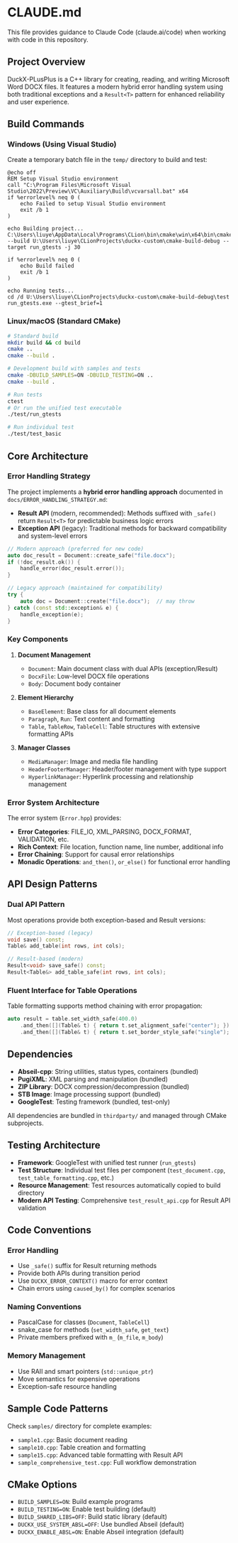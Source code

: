 # CLAUDE.md

This file provides guidance to Claude Code (claude.ai/code) when working with code in this repository.

## Project Overview

DuckX-PLusPlus is a C++ library for creating, reading, and writing Microsoft Word DOCX files. It features a modern hybrid error handling system using both traditional exceptions and a `Result<T>` pattern for enhanced reliability and user experience.

## Build Commands

### Windows (Using Visual Studio)

Create a temporary batch file in the `temp/` directory to build and test:

```batch
@echo off
REM Setup Visual Studio environment
call "C:\Program Files\Microsoft Visual Studio\2022\Preview\VC\Auxiliary\Build\vcvarsall.bat" x64
if %errorlevel% neq 0 (
    echo Failed to setup Visual Studio environment
    exit /b 1
)

echo Building project...
C:\Users\liuye\AppData\Local\Programs\CLion\bin\cmake\win\x64\bin\cmake.exe --build U:\Users\liuye\CLionProjects\duckx-custom\cmake-build-debug --target run_gtests -j 30

if %errorlevel% neq 0 (
    echo Build failed
    exit /b 1
)

echo Running tests...
cd /d U:\Users\liuye\CLionProjects\duckx-custom\cmake-build-debug\test
run_gtests.exe --gtest_brief=1
```

### Linux/macOS (Standard CMake)

```bash
# Standard build
mkdir build && cd build
cmake ..
cmake --build .

# Development build with samples and tests
cmake -DBUILD_SAMPLES=ON -DBUILD_TESTING=ON ..
cmake --build .

# Run tests
ctest
# Or run the unified test executable
./test/run_gtests

# Run individual test
./test/test_basic
```

## Core Architecture

### Error Handling Strategy
The project implements a **hybrid error handling approach** documented in `docs/ERROR_HANDLING_STRATEGY.md`:

- **Result<T> API** (modern, recommended): Methods suffixed with `_safe()` return `Result<T>` for predictable business logic errors
- **Exception API** (legacy): Traditional methods for backward compatibility and system-level errors

```cpp
// Modern approach (preferred for new code)
auto doc_result = Document::create_safe("file.docx");
if (!doc_result.ok()) {
    handle_error(doc_result.error());
}

// Legacy approach (maintained for compatibility)
try {
    auto doc = Document::create("file.docx");  // may throw
} catch (const std::exception& e) {
    handle_exception(e);
}
```

### Key Components

1. **Document Management**
   - `Document`: Main document class with dual APIs (exception/Result<T>)
   - `DocxFile`: Low-level DOCX file operations
   - `Body`: Document body container

2. **Element Hierarchy**
   - `BaseElement`: Base class for all document elements
   - `Paragraph`, `Run`: Text content and formatting
   - `Table`, `TableRow`, `TableCell`: Table structures with extensive formatting APIs

3. **Manager Classes**
   - `MediaManager`: Image and media file handling
   - `HeaderFooterManager`: Header/footer management with type support
   - `HyperlinkManager`: Hyperlink processing and relationship management

### Error System Architecture

The error system (`Error.hpp`) provides:
- **Error Categories**: FILE_IO, XML_PARSING, DOCX_FORMAT, VALIDATION, etc.
- **Rich Context**: File location, function name, line number, additional info
- **Error Chaining**: Support for causal error relationships
- **Monadic Operations**: `and_then()`, `or_else()` for functional error handling

## API Design Patterns

### Dual API Pattern
Most operations provide both exception-based and Result<T> versions:

```cpp
// Exception-based (legacy)
void save() const;
Table& add_table(int rows, int cols);

// Result-based (modern)
Result<void> save_safe() const;
Result<Table&> add_table_safe(int rows, int cols);
```

### Fluent Interface for Table Operations
Table formatting supports method chaining with error propagation:

```cpp
auto result = table.set_width_safe(400.0)
    .and_then([](Table& t) { return t.set_alignment_safe("center"); })
    .and_then([](Table& t) { return t.set_border_style_safe("single"); });
```

## Dependencies

- **Abseil-cpp**: String utilities, status types, containers (bundled)
- **PugiXML**: XML parsing and manipulation (bundled)
- **ZIP Library**: DOCX compression/decompression (bundled)
- **STB Image**: Image processing support (bundled)
- **GoogleTest**: Testing framework (bundled, test-only)

All dependencies are bundled in `thirdparty/` and managed through CMake subprojects.

## Testing Architecture

- **Framework**: GoogleTest with unified test runner (`run_gtests`)
- **Test Structure**: Individual test files per component (`test_document.cpp`, `test_table_formatting.cpp`, etc.)
- **Resource Management**: Test resources automatically copied to build directory
- **Modern API Testing**: Comprehensive `test_result_api.cpp` for Result<T> API validation

## Code Conventions

### Error Handling
- Use `_safe()` suffix for Result<T> returning methods
- Provide both APIs during transition period
- Use `DUCKX_ERROR_CONTEXT()` macro for error context
- Chain errors using `caused_by()` for complex scenarios

### Naming Conventions
- PascalCase for classes (`Document`, `TableCell`)
- snake_case for methods (`set_width_safe`, `get_text`)
- Private members prefixed with `m_` (`m_file`, `m_body`)

### Memory Management
- Use RAII and smart pointers (`std::unique_ptr`)
- Move semantics for expensive operations
- Exception-safe resource handling

## Sample Code Patterns

Check `samples/` directory for complete examples:
- `sample1.cpp`: Basic document reading
- `sample10.cpp`: Table creation and formatting
- `sample15.cpp`: Advanced table formatting with Result<T> API
- `sample_comprehensive_test.cpp`: Full workflow demonstration

## CMake Options

- `BUILD_SAMPLES=ON`: Build example programs
- `BUILD_TESTING=ON`: Enable test building (default)
- `BUILD_SHARED_LIBS=OFF`: Build static library (default)
- `DUCKX_USE_SYSTEM_ABSL=OFF`: Use bundled Abseil (default)
- `DUCKX_ENABLE_ABSL=ON`: Enable Abseil integration (default)